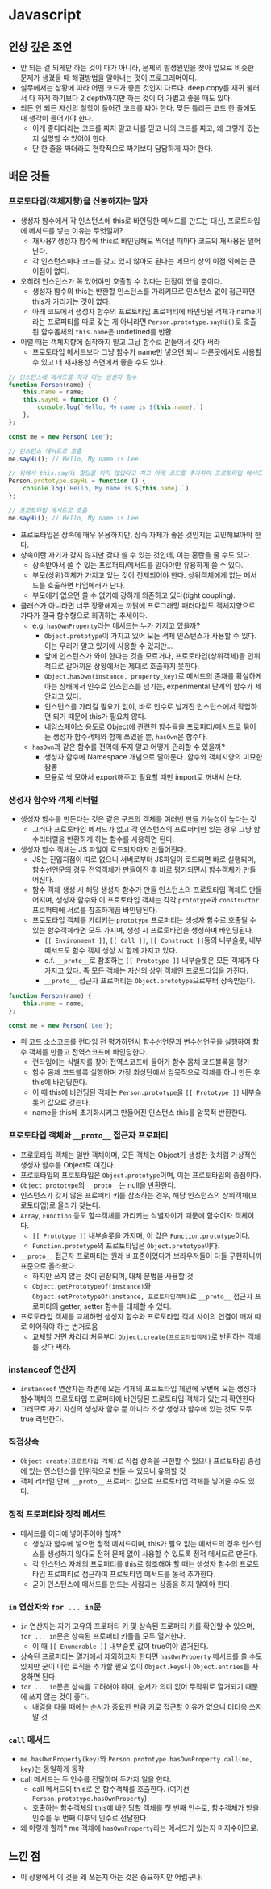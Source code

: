 # Javascript

## 인상 깊은 조언
- 안 되는 걸 되게만 하는 것이 다가 아니라, 문제의 발생원인을 찾아 앞으로 비슷한 문제가 생겼을 때 해결방법을 알아내는 것이 프로그래머이다.
- 실무에서는 상황에 따라 어떤 코드가 좋은 것인지 다르다. deep copy를 재귀 불러서 다 하게 하기보다 2 depth까지만 하는 것이 더 가볍고 좋을 때도 있다. 
- 되든 안 되든 자신의 철학이 들어간 코드를 짜야 한다. 맞든 틀리든 코드 한 줄에도 내 생각이 들어가야 한다.
  - 이게 좋다더라는 코드를 짜지 말고 나를 믿고 나의 코드를 짜고, 왜 그렇게 짰는지 설명할 수 있어야 한다.
  - 단 한 줄을 짜더라도 현학적으로 짜기보다 담담하게 짜야 한다. 

## 배운 것들

### 프로토타입(객체지향)을 신봉하지는 말자
- 생성자 함수에서 각 인스턴스에 this로 바인딩한 메서드를 만드는 대신, 프로토타입에 메서드를 넣는 이유는 무엇일까?
  - 재사용? 생성자 함수에 this로 바인딩해도 찍어낼 때마다 코드의 재사용은 일어난다.
  - 각 인스턴스마다 코드를 갖고 있지 않아도 된다는 메모리 상의 이점 외에는 큰 이점이 없다. 
- 오히려 인스턴스가 꼭 있어야만 호출할 수 있다는 단점이 있을 뿐이다.
  - 생성자 함수의 this는 반환할 인스턴스를 가리키므로 인스턴스 없이 접근하면 this가 가리키는 것이 없다.
  - 아래 코드에서 생성자 함수의 프로토타입 프로퍼티에 바인딩된 객체가 name이라는 프로퍼티를 따로 갖는 게 아니라면 `Person.prototype.sayHi()`로 호출된 함수몸체의 `this.name`은 undefined를 반환
- 이럴 때는 객체지향에 집착하지 말고 그냥 함수로 만들어서 갖다 써라
  - 프로토타입 메서드보다 그냥 함수가 name만 넣으면 되니 다른곳에서도 사용할 수 있고 더 재사용성 측면에서 좋을 수도 있다.
```javascript
// 인스턴스에 메서드를 각각 다는 생성자 함수
function Person(name) {
    this.name = name;
    this.sayHi = function () {
        console.log(`Hello, My name is ${this.name}.`)
    };
};

const me = new Person('Lee');

// 인스턴스 메서드로 호출
me.sayHi(); // Hello, My name is Lee.

// 위에서 this.sayHi 할당을 하지 않았다고 치고 아래 코드를 추가하여 프로토타입 메서드로 넣는다.
Person.prototype.sayHi = function () { 
    console.log(`Hello, My name is ${this.name}.`)
};

// 프로토타입 메서드로 호출
me.sayHi(); // Hello, My name is Lee.
```

- 프로토타입은 상속에 매우 유용하지만, 상속 자체가 좋은 것인지는 고민해보아야 한다.
- 상속이란 자기가 갖지 않지만 갖다 쓸 수 있는 것인데, 이는 혼란을 줄 수도 있다.
  - 상속받아서 쓸 수 있는 프로퍼티/메서드를 알아야만 유용하게 쓸 수 있다.
  - 부모(상위)객체가 가지고 있는 것이 전제되어야 한다. 상위객체에게 없는 메서드를 호출하면 타입에러가 난다.
  - 부모에게 없으면 쓸 수 없기에 강하게 의존하고 있다(tight coupling).
- 클래스가 아니라면 너무 장황해지는 까닭에 프로그래밍 패러다임도 객체지향으로 가다가 결국 함수형으로 회귀하는 추세이다.
  - e.g. `hasOwnProperty`라는 메서드는 누가 가지고 있을까? 
    - `Object.prototype`이 가지고 있어 모든 객체 인스턴스가 사용할 수 있다. 이는 우리가 알고 있기에 사용할 수 있지만...
    - 앞에 인스턴스가 와야 한다는 것을 모르거나, 프로토타입(상위객체)을 인위적으로 갈아끼운 상황에서는 제대로 호출하지 못한다.
    - `Object.hasOwn(instance, property_key)`로 메서드의 존재를 확실하게 아는 상태에서 인수로 인스턴스를 넘기는, experimental 단계의 함수가 제안되고 있다. 
    - 인스턴스를 가리킬 필요가 없이, 바로 인수로 넘겨진 인스턴스에서 작업하면 되기 때문에 this가 필요치 않다. 
    - 네임스페이스 용도로 Object에 관련한 함수들을 프로퍼티/메서드로 묶어둔 생성자 함수객체와 함께 쓰였을 뿐, `hasOwn`은 함수다.
  - `hasOwn`과 같은 함수를 전역에 두지 말고 어떻게 관리할 수 있을까? 
    - 생성자 함수에 Namespace 개념으로 달아둔다. 함수와 객체지향의 미묘한 짬뽕
    - 모듈로 싹 모아서 export해주고 필요할 때만 import로 꺼내서 쓴다. 

### 생성자 함수와 객체 리터럴
- 생성자 함수를 만든다는 것은 같은 구조의 객체를 여러번 만들 가능성이 높다는 것
  - 그러나 프로토타입 메서드가 없고 각 인스턴스의 프로퍼티만 있는 경우 그냥 함수리터럴을 반환하게 하는 함수를 사용하면 된다.
- 생성자 함수 객체는 JS 파일이 로드되자마자 만들어진다.
  - JS는 진입지점이 따로 없으니 서버로부터 JS파일이 로드되면 바로 실행되며, 함수선언문의 경우 전역객체가 만들어진 후 바로 평가되면서 함수객체가 만들어진다. 
  - 함수 객체 생성 시 해당 생성자 함수가 만들 인스턴스의 프로토타입 객체도 만들어지며, 생성자 함수와 이 프로토타입 객체는 각각 `prototype`과 `constructor` 프로퍼티에 서로를 참조하게끔 바인딩된다.
  - 프로토타입 객체를 가리키는 `prototype` 프로퍼티는 생성자 함수로 호출될 수 있는 함수객체라면 모두 가지며, 생성 시 프로토타입을 생성하며 바인딩된다.
    - `[[ Environment ]]`, `[[ Call ]]`, `[[ Construct ]]`등의 내부슬롯, 내부메서드도 함수 객체 생성 시 함께 가지고 있다.
    - c.f. `__proto__`로 참조하는 `[[ Prototype ]]` 내부슬롯은 모든 객체가 다 가지고 있다. 즉 모든 객체는 자신의 상위 객체인 프로토타입을 가진다. 
    - `__proto__` 접근자 프로퍼티는 `Object.prototype`으로부터 상속받는다. 
```javascript
function Person(name) {
    this.name = name;
};

const me = new Person('Lee');
```
- 위 코드 소스코드를 런타임 전 평가하면서 함수선언문과 변수선언문을 실행하여 함수 객체를 만들고 전역스코프에 바인딩한다. 
  - 런타임에는 식별자를 찾아 전역스코프에 들어가 함수 몸체 코드블록을 평가
  - 함수 몸체 코드블록 실행하며 가장 최상단에서 암묵적으로 객체를 하나 만든 후 this에 바인딩한다.
  - 이 때 this에 바인딩된 객체는 `Person.prototype`을 `[[ Prototype ]]` 내부슬롯의 값으로 갖는다.
  - name을 this에 초기화시키고 만들어진 인스턴스 this를 암묵적 반환한다. 

### 프로토타입 객체와 `__proto__` 접근자 프로퍼티
- 프로토타입 객체는 일반 객체이며, 모든 객체는 Object가 생성한 것처럼 가상적인 생성자 함수를 Object로 여긴다.
- 프로토타입의 프로토타입은 `Object.prototype`이며, 이는 프로토타입의 종점이다. 
- `Object.prototype`의 `__proto__`는 null을 반환한다.
- 인스턴스가 갖지 않은 프로퍼티 키를 참조하는 경우, 해당 인스턴스의 상위객체(프로토타입)로 올라가 찾는다.
- `Array`, `Function` 등도 함수객체를 가리키는 식별자이기 때문에 함수이자 객체이다. 
  - `[[ Prototype ]]` 내부슬롯을 가지며, 이 값은 `Function.prototype`이다. 
  - `Function.prototype`의 프로토타입은 `Object.prototype`이다.
- `__proto__` 접근자 프로퍼티는 원래 비표준이었다가 브라우저들이 다들 구현하니까 표준으로 올라왔다.
  - 하지만 쓰지 않는 것이 권장되며, 대체 문법을 사용할 것
  - `Object.getPrototypeOf(instance)`와 `Object.setPrototypeOf(instance, 프로토타입객체)`로 `__proto__` 접근자 프로퍼티의 getter, setter 함수를 대체할 수 있다.
- 프로토타입 객체를 교체하면 생성자 함수와 프로토타입 객체 사이의 연결이 깨져 따로 이어줘야 하는 번거로움
  - 교체할 거면 차라리 처음부터 `Object.create(프로토타입객체)`로 반환하는 객체를 갖다 써라.

### instanceof 연산자
- `instanceof` 연산자는 좌변에 오는 객체의 프로토타입 체인에 우변에 오는 생성자 함수객체의 프로토타입 프로퍼티에 바인딩된 프로토타입 객체가 있는지 확인한다.
- 그러므로 자기 자신의 생성자 함수 뿐 아니라 조상 생성자 함수에 있는 것도 모두 true 리턴한다.

### 직접상속
- `Object.create(프로토타입 객체)`로 직접 상속을 구현할 수 있으나 프로토타입 종점에 있는 인스턴스를 인위적으로 만들 수 있으니 유의할 것
- 객체 리터럴 안에 `__proto__` 프로퍼티 값으로 프로토타입 객체를 넣어줄 수도 있다.

### 정적 프로퍼티와 정적 메서드
- 메서드를 어디에 넣어주어야 할까?
  - 생성자 함수에 넣으면 정적 메서드이며, this가 필요 없는 메서드의 경우 인스턴스를 생성하지 않아도 전혀 문제 없이 사용할 수 있도록 정적 메서드로 만든다.
  - 각 인스턴스 자체의 프로퍼티를 this로 참조해야 할 때는 생성자 함수의 프로토타입 프로퍼티로 접근하여 프로토타입 메서드를 동적 추가한다. 
  - 굳이 인스턴스에 메서드를 만드는 사람과는 상종을 하지 말아야 한다.

### `in` 연산자와 `for ... in`문
- `in` 연산자는 자기 고유의 프로퍼티 키 및 상속된 프로퍼티 키를 확인할 수 있으며, `for ... in`문은 상속된 프로퍼티 키들을 모두 열거한다. 
  - 이 때 `[[ Enumerable ]]` 내부슬롯 값이 true여야 열거된다.
- 상속된 프로퍼티는 열거에서 제외하고자 한다면 `hasOwnProperty` 메서드를 쓸 수도 있지만 굳이 이런 로직을 추가할 필요 없이 `Object.keys`나 `Object.entries`를 사용하면 된다.
- `for ... in`문은 상속을 고려해야 하며, 순서가 의미 없어 무작위로 열거되기 때문에 쓰지 않는 것이 좋다.
  - 배열을 다룰 때에는 순서가 중요한 만큼 키로 접근할 이유가 없으니 더더욱 쓰지 말 것

### `call` 메서드
- `me.hasOwnProperty(key)`와 `Person.prototype.hasOwnProperty.call(me, key)`는 동일하게 동작
- call 메서드는 두 인수를 전달하며 두가지 일을 한다.
  - call 메서드의 this로 온 함수객체를 호출한다. (여기선 `Person.prototype.hasOwnProperty`) 
  - 호출하는 함수객체의 this에 바인딩할 객체를 첫 번째 인수로, 함수객체가 받을 인수를 두 번째 이후의 인수로 전달한다.
- 왜 이렇게 할까? me 객체에 `hasOwnProperty`라는 메서드가 있는지 미지수이므로. 

## 느낀 점
- 이 상황에서 이 것을 왜 쓰는지 아는 것은 중요하지만 어렵구나.